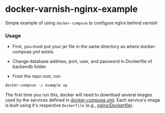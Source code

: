 # docker-varnish-nginx-example
Simple example of using `docker-compose` to configure nginx behind varnish 

### Usage

- First, you must put your jar file in the same directory as where docker-compose.yml exists.

- Change database address, port, user, and password in Dockerfile of backendb folder.

- From the repo root, run:

```bash
docker-compose -p example up
```

The first time you run this, docker will need to download several images used by the services defined in [docker-compose.yml](https://github.com/montmanu/docker-varnish-nginx-example/blob/master/docker-compose.yml).
Each service's image is built using it's respective `Dockerfile` (e.g., [nginx/Dockerfile](https://github.com/montmanu/docker-varnish-nginx-example/blob/master/nginx/Dockerfile)).



